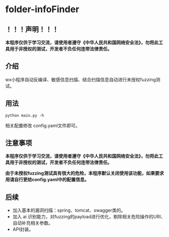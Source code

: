 # folder-infoFinder
## ！！！声明！！！

**本程序仅供于学习交流，请使用者遵守《中华人民共和国网络安全法》，勿将此工具用于非授权的测试，开发者不负任何连带法律责任。**



## 介绍

wx小程序自动反编译、敏感信息扫描、结合扫描信息自动进行未授权fuzzing测试。



## 用法

```
python main.py -h
```

相关配置修改 config.yaml文件即可。



## 注意事项

**本程序仅供于学习交流，请使用者遵守《中华人民共和国网络安全法》，勿将此工具用于非授权的测试，开发者不负任何连带法律责任。**

**由于未授权fuzzing测试具有很大的危险，本程序默认关闭使用该功能，如果要求用请自行更给config.yaml中的配置信息。**



## 后续

- 加入基本的漏洞扫描：spring、tomcat、swagger类的。
- 加入 ai 识别能力，对fuzzing的payload进行优化，剔除相关危险操作的URI、自动补充相关参数。
- API封装。
